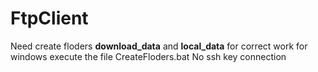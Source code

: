 # FtpClient
Need сreate floders **download_data** and **local_data** for correct work for windows execute the file CreateFloders.bat
No ssh key connection
